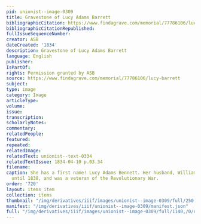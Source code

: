 ```yaml
---
pid: unionist--image-0309
title: Gravestone of Lucy Adams Barrett
bibliographicCitation: https://www.findagrave.com/memorial/77786106/lucy-barrett
bibliographicCitationRepublished: 
fullIssueSequenceNumber: 
creator: ASB
dateCreated: '1834'
description: Gravestone of Lucy Adams Barrett
language: English
publisher: 
IsPartOf: 
rights: Permission granted by ASB
source: https://www.findagrave.com/memorial/77786106/lucy-barrett
subject: 
type: image
category: Image
articleType: 
volume: 
issue: 
transcription: 
scholarlyNotes: 
commentary: 
relatedPeople: 
featured: 
repeated: 
relatedImage: 
relatedText: unionist--text-0334
relatedTextIssue: 1834-04-10 p.03.34
filename: 
caption: She has a first name! Lucy Adams Bennett. Her husband, William Bennett, lived
  until 1838, and was a veteran of the Revolutionary War.
order: '720'
layout: items_item
collection: items
thumbnail: "/img/derivatives/iiif/images/unionist--image-0309/full/250,/0/default.jpg"
manifest: "/img/derivatives/iiif/unionist--image-0309/manifest.json"
full: "/img/derivatives/iiif/images/unionist--image-0309/full/1140,/0/default.jpg"
---
```

